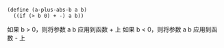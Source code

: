 ```racket
(define (a-plus-abs-b a b)
  ((if (> b 0) + -) a b))
```

如果 b > 0，则将参数 a b 应用到函数 + 上
如果 b < 0，则将参数 a b 应用到函数 - 上